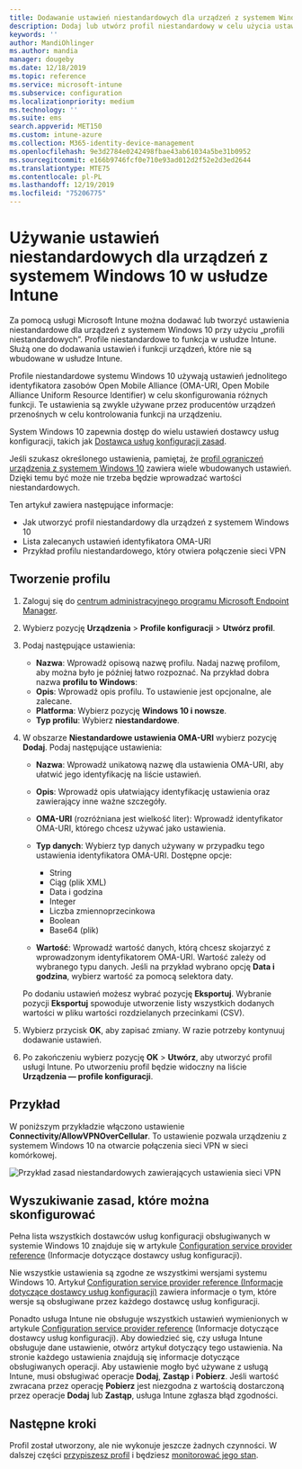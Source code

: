 ```yaml
---
title: Dodawanie ustawień niestandardowych dla urządzeń z systemem Windows 10 w usłudze Microsoft Intune — Azure | Microsoft Docs
description: Dodaj lub utwórz profil niestandardowy w celu użycia ustawień identyfikatora URI OMA dla urządzeń z systemem Windows 10 w usłudze Microsoft Intune. Użyj profilu niestandardowego, aby dodać ustawienia niestandardowe.
keywords: ''
author: MandiOhlinger
ms.author: mandia
manager: dougeby
ms.date: 12/18/2019
ms.topic: reference
ms.service: microsoft-intune
ms.subservice: configuration
ms.localizationpriority: medium
ms.technology: ''
ms.suite: ems
search.appverid: MET150
ms.custom: intune-azure
ms.collection: M365-identity-device-management
ms.openlocfilehash: 9e3d2784e0242498fbae43ab61034a5be31b0952
ms.sourcegitcommit: e166b9746fcf0e710e93ad012d2f52e2d3ed2644
ms.translationtype: MTE75
ms.contentlocale: pl-PL
ms.lasthandoff: 12/19/2019
ms.locfileid: "75206775"
---
```

# <a name="use-custom-settings-for-windows-10-devices-in-intune"></a>Używanie ustawień niestandardowych dla urządzeń z systemem Windows 10 w usłudze Intune

Za pomocą usługi Microsoft Intune można dodawać lub tworzyć ustawienia niestandardowe dla urządzeń z systemem Windows 10 przy użyciu „profili niestandardowych”. Profile niestandardowe to funkcja w usłudze Intune. Służą one do dodawania ustawień i funkcji urządzeń, które nie są wbudowane w usłudze Intune.

Profile niestandardowe systemu Windows 10 używają ustawień jednolitego identyfikatora zasobów Open Mobile Alliance (OMA-URI, Open Mobile Alliance Uniform Resource Identifier) w celu skonfigurowania różnych funkcji. Te ustawienia są zwykle używane przez producentów urządzeń przenośnych w celu kontrolowania funkcji na urządzeniu. 

System Windows 10 zapewnia dostęp do wielu ustawień dostawcy usług konfiguracji, takich jak [Dostawca usług konfiguracji zasad](https://technet.microsoft.com/itpro/windows/manage/how-it-pros-can-use-configuration-service-providers).

Jeśli szukasz określonego ustawienia, pamiętaj, że [profil ograniczeń urządzenia z systemem Windows 10](device-restrictions-windows-10.md) zawiera wiele wbudowanych ustawień. Dzięki temu być może nie trzeba będzie wprowadzać wartości niestandardowych.

Ten artykuł zawiera następujące informacje:

- Jak utworzyć profil niestandardowy dla urządzeń z systemem Windows 10
- Lista zalecanych ustawień identyfikatora OMA-URI
- Przykład profilu niestandardowego, który otwiera połączenie sieci VPN

## <a name="create-the-profile"></a>Tworzenie profilu

1. Zaloguj się do [centrum administracyjnego programu Microsoft Endpoint Manager](https://go.microsoft.com/fwlink/?linkid=2109431).
2. Wybierz pozycję **Urządzenia** > **Profile konfiguracji** > **Utwórz profil**.
3. Podaj następujące ustawienia:

    - **Nazwa**: Wprowadź opisową nazwę profilu. Nadaj nazwę profilom, aby można było je później łatwo rozpoznać. Na przykład dobra nazwa **profilu to Windows**:
    - **Opis**: Wprowadź opis profilu. To ustawienie jest opcjonalne, ale zalecane.
    - **Platforma**: Wybierz pozycję **Windows 10 i nowsze**.
    - **Typ profilu**: Wybierz **niestandardowe**.

4. W obszarze **Niestandardowe ustawienia OMA-URI** wybierz pozycję **Dodaj**. Podaj następujące ustawienia:

    - **Nazwa**: Wprowadź unikatową nazwę dla ustawienia OMA-URI, aby ułatwić jego identyfikację na liście ustawień.
    - **Opis**: Wprowadź opis ułatwiający identyfikację ustawienia oraz zawierający inne ważne szczegóły.
    - **OMA-URI** (rozróżniana jest wielkość liter): Wprowadź identyfikator OMA-URI, którego chcesz używać jako ustawienia.
    - **Typ danych**: Wybierz typ danych używany w przypadku tego ustawienia identyfikatora OMA-URI. Dostępne opcje:

        - String
        - Ciąg (plik XML)
        - Data i godzina
        - Integer
        - Liczba zmiennoprzecinkowa
        - Boolean
        - Base64 (plik)

    - **Wartość**: Wprowadź wartość danych, którą chcesz skojarzyć z wprowadzonym identyfikatorem OMA-URI. Wartość zależy od wybranego typu danych. Jeśli na przykład wybrano opcję **Data i godzina**, wybierz wartość za pomocą selektora daty.

    Po dodaniu ustawień możesz wybrać pozycję **Eksportuj**. Wybranie pozycji **Eksportuj** spowoduje utworzenie listy wszystkich dodanych wartości w pliku wartości rozdzielanych przecinkami (CSV).

5. Wybierz przycisk **OK**, aby zapisać zmiany. W razie potrzeby kontynuuj dodawanie ustawień.
6. Po zakończeniu wybierz pozycję **OK** > **Utwórz**, aby utworzyć profil usługi Intune. Po utworzeniu profil będzie widoczny na liście **Urządzenia — profile konfiguracji**.

## <a name="example"></a>Przykład

W poniższym przykładzie włączono ustawienie **Connectivity/AllowVPNOverCellular**. To ustawienie pozwala urządzeniu z systemem Windows 10 na otwarcie połączenia sieci VPN w sieci komórkowej.

![Przykład zasad niestandardowych zawierających ustawienia sieci VPN](./media/custom-settings-windows-10/custom-policy-example.png)

## <a name="find-the-policies-you-can-configure"></a>Wyszukiwanie zasad, które można skonfigurować

Pełna lista wszystkich dostawców usług konfiguracji obsługiwanych w systemie Windows 10 znajduje się w artykule [Configuration service provider reference](https://msdn.microsoft.com/windows/hardware/commercialize/customize/mdm/configuration-service-provider-reference) (Informacje dotyczące dostawcy usług konfiguracji).

Nie wszystkie ustawienia są zgodne ze wszystkimi wersjami systemu Windows 10. Artykuł [Configuration service provider reference (Informacje dotyczące dostawcy usług konfiguracji)](https://msdn.microsoft.com/windows/hardware/commercialize/customize/mdm/configuration-service-provider-reference) zawiera informacje o tym, które wersje są obsługiwane przez każdego dostawcę usług konfiguracji.

Ponadto usługa Intune nie obsługuje wszystkich ustawień wymienionych w artykule [Configuration service provider reference](https://msdn.microsoft.com/windows/hardware/commercialize/customize/mdm/configuration-service-provider-reference) (Informacje dotyczące dostawcy usług konfiguracji). Aby dowiedzieć się, czy usługa Intune obsługuje dane ustawienie, otwórz artykuł dotyczący tego ustawienia. Na stronie każdego ustawienia znajdują się informacje dotyczące obsługiwanych operacji. Aby ustawienie mogło być używane z usługą Intune, musi obsługiwać operacje **Dodaj**, **Zastąp** i **Pobierz**. Jeśli wartość zwracana przez operację **Pobierz** jest niezgodna z wartością dostarczoną przez operacje **Dodaj** lub **Zastąp**, usługa Intune zgłasza błąd zgodności.

## <a name="next-steps"></a>Następne kroki

Profil został utworzony, ale nie wykonuje jeszcze żadnych czynności. W dalszej części [przypiszesz profil](../device-profile-assign.md) i będziesz [monitorować jego stan](device-profile-monitor.md).
